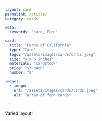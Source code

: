 ```yaml
---
layout: card
permalink: /:title/
category: cards

meta:
  keywords: "card, Fern"

card:
  title: "Ferns of California"
  type: "Card"
  logo: "/assets/images/cards/cards.jpeg"
  size: "4 x 6 inches"
  materials: "cardstock"
  price: "$3 each"
  number: "2"

images:
  - image:
    url: "/assets/images/cards/cards.jpeg"
    alt: "array of fern cards"

---
```

<p>Varied layout!</p>
